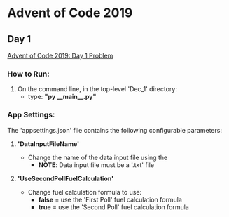 # Advent of Code 2019

## Day 1

[Advent of Code 2019: Day 1 Problem](https://adventofcode.com/2019/day/1)


### How to Run:

1. On the command line, in the top-level 'Dec_1' directory:
    * type: __"py \_\_main\_\_.py"__


### App Settings:

The 'appsettings.json' file contains the following configurable parameters:

1. **'DataInputFileName'**
    * Change the name of the data input file using the
        * __NOTE__: Data input file must be a '.txt' file
    
2. **'UseSecondPollFuelCalculation'**
    * Change fuel calculation formula to use:
        * __false__ = use the 'First Poll' fuel calculation formula
        * __true__ = use the 'Second Poll' fuel calculation formula

    